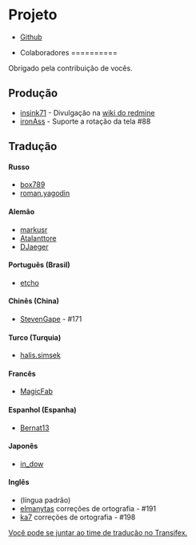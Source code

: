Projeto
==========
- [Github](https://github.com/indication/OpenRedmine)

- Colaboradores
==========

Obrigado pela contribuição de vocês.

## Produção

- [insink71](https://twitter.com/insink71/statuses/425297982078996480) - Divulgação na [wiki do redmine](http://www.redmine.org/projects/redmine/wiki/ThirdPartyTools)
- [ironAss](https://github.com/ironAss) - Suporte a rotação da tela #88

## Tradução

#### Russo
- [box789](https://github.com/box789)
- [roman.yagodin](https://www.transifex.com/user/profile/roman.yagodin/)

#### Alemão
- [markusr](https://github.com/markusr)
- [Atalanttore](https://www.transifex.com/user/profile/Atalanttore/)
- [DJaeger](https://www.transifex.com/user/profile/DJaeger/)

#### Português (Brasil)
- [etcho](https://www.transifex.com/user/profile/etcho/)

#### Chinês (China)
-  [StevenGape](https://github.com/StevenGape) - #171

#### Turco (Turquia)
- [halis.simsek](https://www.transifex.com/user/profile/halis.simsek/)

#### Francês
- [MagicFab](https://www.transifex.com/user/profile/MagicFab/)

#### Espanhol (Espanha)
- [Bernat13](https://www.transifex.com/user/profile/Bernat13/)

#### Japonês
- [in_dow](https://www.transifex.com/user/profile/in_dow/)

#### Inglês
- (língua padrão)
- [elmanytas](https://github.com/elmanytas) correções de ortografia - #191
- [ka7](https://github.com/ka7) correções de ortografia - #198


[Você pode se juntar ao time de tradução no Transifex.](https://www.transifex.com/indication/openredmine/)
